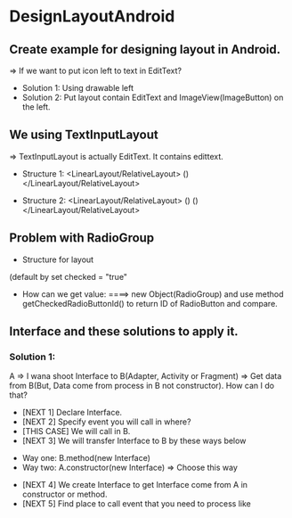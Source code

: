 # DesignLayoutAndroid
## Create example for designing layout in Android.
=> If we want to put icon left to text in EditText?
+ Solution 1: Using drawable left
+ Solution 2: Put layout contain EditText and ImageView(ImageButton) on the left.

## We using TextInputLayout
=> TextInputLayout is actually EditText. It contains edittext.
+ Structure 1:
<LinearLayout/RelativeLayout>
  <EditText>
  <ImageView>(<ImageButton>)
</LinearLayout/RelativeLayout>

+ Structure 2:
<LinearLayout/RelativeLayout>
  <TextInputLayout>
    <EditText>(<AutoTextView>)
  </TextInputLayout>
  <ImageView>(<ImageButton>)
</LinearLayout/RelativeLayout>

## Problem with RadioGroup
+ Structure for layout
<RadioGroup>
  <RadioButton></RadioButton> (default by set checked = "true"
  <RadioButton></RadioButton> 
</RadioGroup>

+ How can we get value: 
====> new Object(RadioGroup) and use method getCheckedRadioButtonId() to return ID of RadioButton and compare.

## Interface and these solutions to apply it.
### Solution 1: 
A => I wana shoot Interface to B(Adapter, Activity or Fragment) 
=> Get data from B(But, Data come from process in B not constructor). How can I do that?
- [NEXT 1] Declare Interface.
- [NEXT 2] Specify event you will call in where?
- [THIS CASE] We will call in B.
- [NEXT 3] We will transfer Interface to B by these ways below
+ Way one: B.method(new Interface) 
+ Way two: A.constructor(new Interface) => Choose this way
- [NEXT 4] We create Interface to get Interface come from A in constructor or method.
- [NEXT 5] Find place to call event that you need to process like
